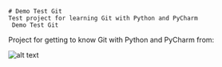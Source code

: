     # Demo Test Git
    Test project for learning Git with Python and PyCharm 
     Demo Test Git
Project for getting to know Git with Python and PyCharm from:

![alt text](https://con.jaktestowac.pl/wp-content/uploads/brand/jaktestowac_small.png)